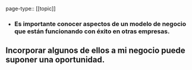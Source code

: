page-type:: [[topic]]
- ### Es importante conocer aspectos de un modelo de negocio que están funcionando con éxito en otras empresas.

Incorporar algunos de ellos a mi negocio puede suponer una oportunidad.
  - 


